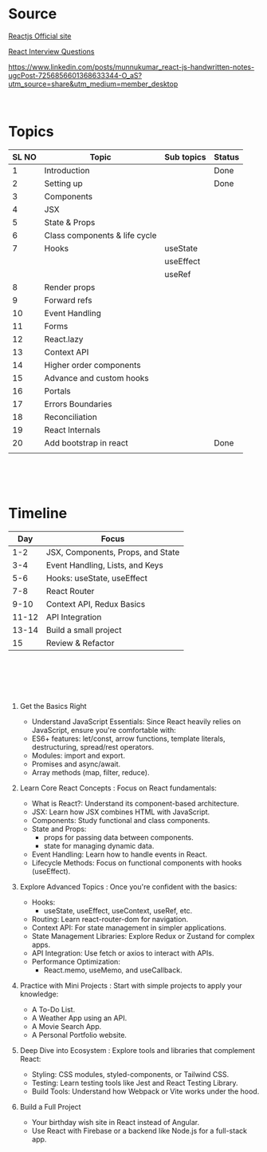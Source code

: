 # Source

[Reactjs Official site](https://legacy.reactjs.org/docs/hello-world.html)

[React Interview Questions](https://www.linkedin.com/feed/update/urn:li:activity:7208725638407458819?utm_source=share&utm_medium=member_desktop)

https://www.linkedin.com/posts/munnukumar_react-js-handwritten-notes-ugcPost-7256856601368633344-O_aS?utm_source=share&utm_medium=member_desktop

&nbsp;

# Topics

| SL NO | Topic                         | Sub topics | Status |
| ----- | ----------------------------- | ---------- | ------ |
| 1     | Introduction                  |            | Done   |
| 2     | Setting up                    |            | Done   |
| 3     | Components                    |            |        |
| 4     | JSX                           |            |        |
| 5     | State & Props                 |            |        |
| 6     | Class components & life cycle |            |        |
| 7     | Hooks                         | useState   |        |
|       |                               | useEffect  |        |
|       |                               | useRef     |        |
| 8     | Render props                  |            |        |
| 9     | Forward refs                  |            |        |
| 10    | Event Handling                |            |        |
| 11    | Forms                         |            |        |
| 12    | React.lazy                    |            |        |
| 13    | Context API                   |            |        |
| 14    | Higher order components       |            |        |
| 15    | Advance and custom hooks      |            |        |
| 16    | Portals                       |            |        |
| 17    | Errors Boundaries             |            |        |
| 18    | Reconciliation                |            |        |
| 19    | React Internals               |            |        |
| 20    | Add bootstrap in react        |            | Done   |
|       |                               |            |        |

&nbsp;

&nbsp;

# Timeline

| Day   | Focus                             |
| ----- | --------------------------------- |
| 1-2   | JSX, Components, Props, and State |
| 3-4   | Event Handling, Lists, and Keys   |
| 5-6   | Hooks: useState, useEffect        |
| 7-8   | React Router                      |
| 9-10  | Context API, Redux Basics         |
| 11-12 | API Integration                   |
| 13-14 | Build a small project             |
| 15    | Review & Refactor                 |

&nbsp;

&nbsp;

#

1. Get the Basics Right

   - Understand JavaScript Essentials: Since React heavily relies on JavaScript, ensure you're comfortable with:
   - ES6+ features: let/const, arrow functions, template literals, destructuring, spread/rest operators.
   - Modules: import and export.
   - Promises and async/await.
   - Array methods (map, filter, reduce).

2. Learn Core React Concepts : Focus on React fundamentals:

   - What is React?: Understand its component-based architecture.
   - JSX: Learn how JSX combines HTML with JavaScript.
   - Components: Study functional and class components.
   - State and Props:
     - props for passing data between components.
     - state for managing dynamic data.
   - Event Handling: Learn how to handle events in React.
   - Lifecycle Methods: Focus on functional components with hooks (useEffect).

3. Explore Advanced Topics : Once you're confident with the basics:

   - Hooks:
     - useState, useEffect, useContext, useRef, etc.
   - Routing: Learn react-router-dom for navigation.
   - Context API: For state management in simpler applications.
   - State Management Libraries: Explore Redux or Zustand for complex apps.
   - API Integration: Use fetch or axios to interact with APIs.
   - Performance Optimization:
     - React.memo, useMemo, and useCallback.

4. Practice with Mini Projects : Start with simple projects to apply your knowledge:

   - A To-Do List.
   - A Weather App using an API.
   - A Movie Search App.
   - A Personal Portfolio website.

5. Deep Dive into Ecosystem : Explore tools and libraries that complement React:

   - Styling: CSS modules, styled-components, or Tailwind CSS.
   - Testing: Learn testing tools like Jest and React Testing Library.
   - Build Tools: Understand how Webpack or Vite works under the hood.

6. Build a Full Project

   - Your birthday wish site in React instead of Angular.
   - Use React with Firebase or a backend like Node.js for a full-stack app.
